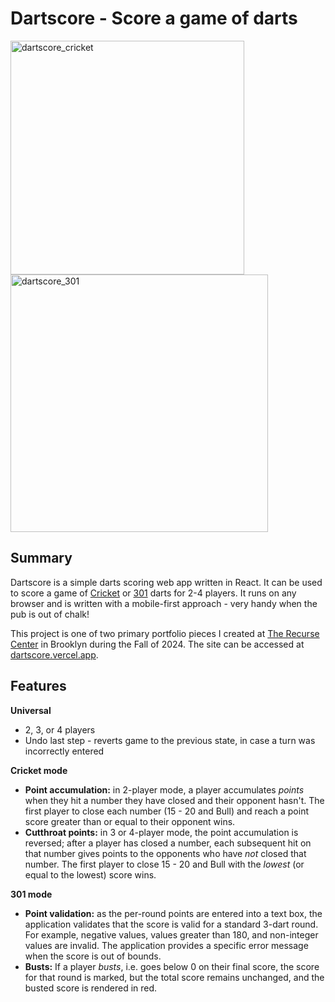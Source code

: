 # Dartscore - Score a game of darts
<img width="374" alt="dartscore_cricket" src="https://github.com/user-attachments/assets/f5420154-d45e-4685-afff-f115694cfd8c">
<img width="412" alt="dartscore_301" src="https://github.com/user-attachments/assets/869f676a-e5e9-45cc-a670-3ab56647e416">

## Summary
Dartscore is a simple darts scoring web app written in React. It can be used to score a game of [Cricket](https://www.dartslive.com/beginner/en/cricket/) or [301](https://www.dartslive.com/beginner/en/01/) darts for 2-4 players. It runs on any browser and is written with a mobile-first approach - very handy when the pub is out of chalk!

This project is one of two primary portfolio pieces I created at [The Recurse Center](https://www.recurse.com/) in Brooklyn during the Fall of 2024. The site can be accessed at [dartscore.vercel.app](https://dartscore.vercel.app/).

## Features
**Universal**
* 2, 3, or 4 players
* Undo last step - reverts game to the previous state, in case a turn was incorrectly entered

**Cricket mode**
* **Point accumulation:** in 2-player mode, a player accumulates _points_ when they hit a number they have closed and their opponent hasn't. The first player to close each number (15 - 20 and Bull) and reach a point score greater than or equal to their opponent wins.
* **Cutthroat points:** in 3 or 4-player mode, the point accumulation is reversed; after a player has closed a number, each subsequent hit on that number gives points to the opponents who have _not_ closed that number. The first player to close 15 - 20 and Bull with the _lowest_ (or equal to the lowest) score wins.

**301 mode**
* **Point validation:** as the per-round points are entered into a text box, the application validates that the score is valid for a standard 3-dart round. For example, negative values, values greater than 180, and non-integer values are invalid. The application provides a specific error message when the score is out of bounds.
* **Busts:** If a player _busts_, i.e. goes below 0 on their final score, the score for that round is marked, but the total score remains unchanged, and the busted score is rendered in red.
